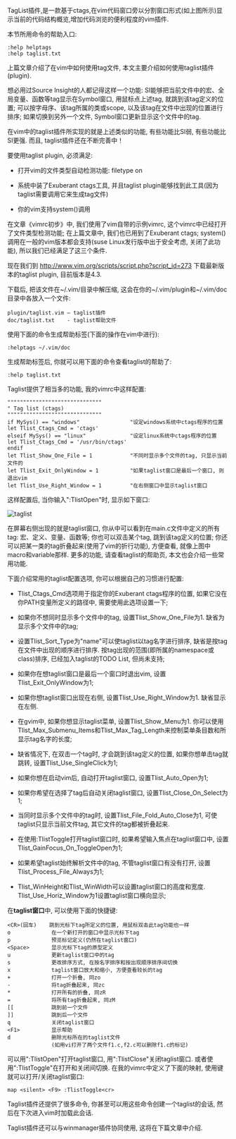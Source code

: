 TagList插件,是一款基于ctags,在vim代码窗口旁以分割窗口形式(如上图所示)显示当前的代码结构概览,增加代码浏览的便利程度的vim插件.

本节所用命令的帮助入口: 

```
:help helptags
:help taglist.txt 
```

上篇文章介绍了在vim中如何使用tag文件, 本文主要介绍如何使用taglist插件(plugin). 

想必用过Source Insight的人都记得这样一个功能: SI能够把当前文件中的宏、全局变量、函数等tag显示在Symbol窗口, 用鼠标点上述tag, 就跳到该tag定义的位置; 可以按字母序、该tag所属的类或scope, 以及该tag在文件中出现的位置进行排序; 如果切换到另外一个文件, Symbol窗口更新显示这个文件中的tag. 

在vim中的taglist插件所实现的就是上述类似的功能, 有些功能比SI弱, 有些功能比SI更强. 而且, taglist插件还在不断完善中！

要使用taglist plugin, 必须满足: 

- 打开vim的文件类型自动检测功能: filetype on

- 系统中装了Exuberant ctags工具, 并且taglist plugin能够找到此工具(因为taglist需要调用它来生成tag文件)

- 你的vim支持system()调用

在文章《vimrc初步》中, 我们使用了vim自带的示例vimrc, 这个vimrc中已经打开了文件类型检测功能; 在上篇文章中, 我们也已用到了Exuberant ctags; system()调用在一般的vim版本都会支持(suse Linux发行版中出于安全考虑, 关闭了此功能), 所以我们已经满足了这三个条件. 

现在我们到 http://www.vim.org/scripts/script.php?script_id=273 下载最新版本的taglist plugin, 目前版本是4.3. 

下载后, 把该文件在\~/.vim/目录中解压缩, 这会在你的\~/.vim/plugin和\~/.vim/doc目录中各放入一个文件: 

```
plugin/taglist.vim – taglist插件
doc/taglist.txt    - taglist帮助文件 
```

使用下面的命令生成帮助标签(下面的操作在vim中进行): 

```
:helptags ~/.vim/doc 
```

生成帮助标签后, 你就可以用下面的命令查看taglist的帮助了: 

```
:help taglist.txt 
```

Taglist提供了相当多的功能, 我的vimrc中这样配置: 

```
""""""""""""""""""""""""""""""
" Tag list (ctags)
""""""""""""""""""""""""""""""
if MySys() == "windows"                "设定windows系统中ctags程序的位置
let Tlist_Ctags_Cmd = 'ctags'
elseif MySys() == "linux"              "设定linux系统中ctags程序的位置
let Tlist_Ctags_Cmd = '/usr/bin/ctags'
endif
let Tlist_Show_One_File = 1            "不同时显示多个文件的tag, 只显示当前文件的
let Tlist_Exit_OnlyWindow = 1          "如果taglist窗口是最后一个窗口, 则退出vim
let Tlist_Use_Right_Window = 1         "在右侧窗口中显示taglist窗口 
```

这样配置后, 当你输入":TlistOpen"时, 显示如下窗口: 

![taglist](images/taglist.png)

在屏幕右侧出现的就是taglist窗口, 你从中可以看到在main.c文件中定义的所有tag: 宏、定义、变量、函数等; 你也可以双击某个tag, 跳到该tag定义的位置; 你还可以把某一类的tag折叠起来(使用了vim的折行功能), 方便查看, 就像上图中macro和variable那样. 更多的功能, 请查看taglist的帮助页, 本文也会介绍一些常用功能. 

下面介绍常用的taglist配置选项, 你可以根据自己的习惯进行配置: 

- Tlist_Ctags_Cmd选项用于指定你的Exuberant ctags程序的位置, 如果它没在你PATH变量所定义的路径中, 需要使用此选项设置一下; 

- 如果你不想同时显示多个文件中的tag, 设置Tlist_Show_One_File为1. 缺省为显示多个文件中的tag; 

- 设置Tlist_Sort_Type为"name"可以使taglist以tag名字进行排序, 缺省是按tag在文件中出现的顺序进行排序. 按tag出现的范围(即所属的namespace或class)排序, 已经加入taglist的TODO List, 但尚未支持; 

- 如果你在想taglist窗口是最后一个窗口时退出vim, 设置Tlist_Exit_OnlyWindow为1; 

- 如果你想taglist窗口出现在右侧, 设置Tlist_Use_Right_Window为1. 缺省显示在左侧. 

- 在gvim中, 如果你想显示taglist菜单, 设置Tlist_Show_Menu为1. 你可以使用Tlist_Max_Submenu_Items和Tlist_Max_Tag_Length来控制菜单条目数和所显示tag名字的长度; 
- 缺省情况下, 在双击一个tag时, 才会跳到该tag定义的位置, 如果你想单击tag就跳转, 设置Tlist_Use_SingleClick为1; 

- 如果你想在启动vim后, 自动打开taglist窗口, 设置Tlist_Auto_Open为1; 

- 如果你希望在选择了tag后自动关闭taglist窗口, 设置Tlist_Close_On_Select为1; 

- 当同时显示多个文件中的tag时, 设置Tlist_File_Fold_Auto_Close为1, 可使taglist只显示当前文件tag, 其它文件的tag都被折叠起来. 

- 在使用:TlistToggle打开taglist窗口时, 如果希望输入焦点在taglist窗口中, 设置Tlist_GainFocus_On_ToggleOpen为1; 

- 如果希望taglist始终解析文件中的tag, 不管taglist窗口有没有打开, 设置Tlist_Process_File_Always为1; 

- Tlist_WinHeight和Tlist_WinWidth可以设置taglist窗口的高度和宽度. Tlist_Use_Horiz_Window为1设置taglist窗口横向显示; 

在**taglist窗口**中, 可以使用下面的快捷键: 

```
<CR>(回车)    跳到光标下tag所定义的位置, 用鼠标双击此tag功能也一样
o             在一个新打开的窗口中显示光标下tag
p             预览标记定义(仍然在taglist窗口)
<Space>       显示光标下tag的原型定义
u             更新taglist窗口中的tag
s             更改排序方式, 在按名字排序和按出现顺序排序间切换
x             taglist窗口放大和缩小, 方便查看较长的tag
+             打开一个折叠, 同zo
-             将tag折叠起来, 同zc
*             打开所有的折叠, 同zR
=             将所有tag折叠起来, 同zM
[[            跳到前一个文件
]]            跳到后一个文件
q             关闭taglist窗口
<F1>          显示帮助 
d             删除光标所在的taglist文件
              (如用vi打开了两个文件f1.c,f2.c可以删除f1.c的标记)
```

可以用":TlistOpen"打开taglist窗口, 用":TlistClose"关闭taglist窗口. 或者使用":TlistToggle"在打开和关闭间切换. 在我的vimrc中定义了下面的映射, 使用<F9>键就可以打开/关闭taglist窗口: 

```
map <silent> <F9> :TlistToggle<cr> 
```

Taglist插件还提供了很多命令, 你甚至可以用这些命令创建一个taglist的会话, 然后在下次进入vim时加载此会话. 

Taglist插件还可以与winmanager插件协同使用, 这将在下篇文章中介绍. 
